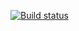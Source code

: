[![Build status](https://ci.appveyor.com/api/projects/status/tbcegbhii09va2ye?svg=true)](https://ci.appveyor.com/project/Mariia-Nazarova/selenidecarddelivery)
